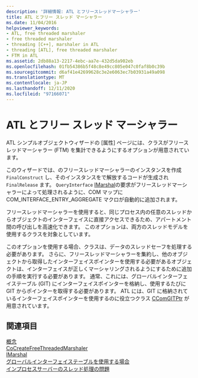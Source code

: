```yaml
---
description: '詳細情報: ATL とフリースレッドマーシャラー'
title: ATL とフリー スレッド マーシャラー
ms.date: 11/04/2016
helpviewer_keywords:
- ATL, free threaded marshaler
- free threaded marshaler
- threading [C++], marshaler in ATL
- threading [ATL], free threaded marshaler
- FTM in ATL
ms.assetid: 2db88a13-2217-4ebc-aa7e-432d5da902eb
ms.openlocfilehash: 01fb54386b5f48c8e49cc805e047c0faf8b0c39b
ms.sourcegitcommit: d6af41e42699628c3e2e6063ec7b03931a49a098
ms.translationtype: MT
ms.contentlocale: ja-JP
ms.lasthandoff: 12/11/2020
ms.locfileid: "97166071"
---
```

# <a name="atl-and-the-free-threaded-marshaler"></a>ATL とフリー スレッド マーシャラー

ATL シンプルオブジェクトウィザードの [属性] ページには、クラスがフリースレッドマーシャラー (FTM) を集計できるようにするオプションが用意されています。

このウィザードでは、のフリースレッドマーシャラーのインスタンスを作成 `FinalConstruct` し、そのインスタンスをで解放するコードが生成され `FinalRelease` ます。 `QueryInterface` [IMarshal](/windows/win32/api/objidlbase/nn-objidlbase-imarshal)の要求がフリースレッドマーシャラーによって処理されるように、COM マップに COM_INTERFACE_ENTRY_AGGREGATE マクロが自動的に追加されます。

フリースレッドマーシャラーを使用すると、同じプロセス内の任意のスレッドからオブジェクトのインターフェイスに直接アクセスできるため、アパートメント間の呼び出しを高速化できます。 このオプションは、両方のスレッドモデルを使用するクラスを対象としています。

このオプションを使用する場合、クラスは、データのスレッドセーフを処理する必要があります。 さらに、フリースレッドマーシャラーを集約し、他のオブジェクトから取得したインターフェイスポインターを使用する必要があるオブジェクトは、インターフェイスが正しくマーシャリングされるようにするために追加の手順を実行する必要があります。 通常、これには、グローバルインターフェイステーブル (GIT) にインターフェイスポインターを格納し、使用するたびに GIT からポインターを取得する必要があります。 ATL には、GIT に格納されているインターフェイスポインターを使用するのに役立つクラス [CComGITPtr](../atl/reference/ccomgitptr-class.md) が用意されています。

## <a name="see-also"></a>関連項目

[概念](../atl/active-template-library-atl-concepts.md)<br/>
[CoCreateFreeThreadedMarshaler](/windows/win32/api/combaseapi/nf-combaseapi-cocreatefreethreadedmarshaler)<br/>
[IMarshal](/windows/win32/api/objidlbase/nn-objidlbase-imarshal)<br/>
[グローバルインターフェイステーブルを使用する場合](/windows/win32/com/when-to-use-the-global-interface-table)<br/>
[インプロセスサーバーのスレッド処理の問題](/windows/win32/com/in-process-server-threading-issues)

